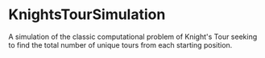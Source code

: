 # KnightsTourSimulation
A simulation of the classic computational problem of Knight's Tour seeking to find the total number of unique tours from each starting position.
